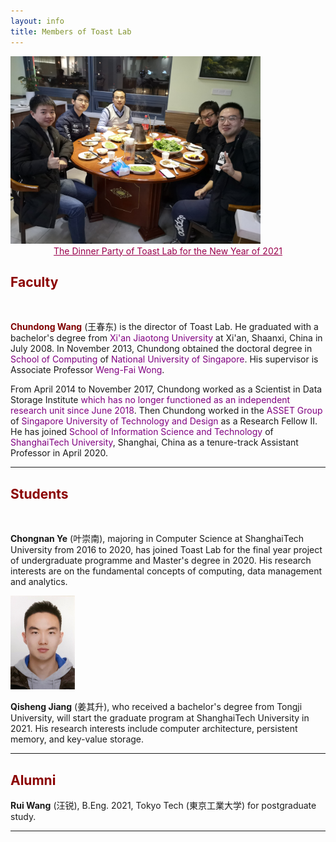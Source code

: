 ```yaml
---
layout: info
title: Members of Toast Lab
---
```


<div class="news-row-left"><img src="./photos/2021-New-Year.jpg" height="300" alt="Dinner Party of Toast Lab" /></div>
<center style="font-size:14px;color:#99004C;text-decoration:underline">The Dinner Party of Toast Lab for the New Year of 2021</center> 

<h2><a name="/people/faculty"><font color="darkred">Faculty</font></a></h2>
<div class="news-row-left"><img src="./photos/wangcd.jpg" height="150" alt="" /></div>
<div class="news-row-right2" id="prof">
<p><a href="https://sites.google.com/view/wangc/" style="text-decoration: none;" target="_blank"><font color="Maroon"><strong>Chundong Wang</strong></font></a> (&#29579;&#26149;&#19996;) is the director of Toast Lab. He graduated with a bachelor's degree from <a href="http://www.xjtu.edu.cn/" style="text-decoration: none;" target="_blank"><font color="purple">Xi'an Jiaotong University</font></a> at Xi'an, Shaanxi, China in July 2008. In November 2013, Chundong obtained the doctoral degree in <a href="https://www.comp.nus.edu.sg/" style="text-decoration: none;" target="_blank"><font color="purple">School of Computing</font></a> of <a href="http://www.nus.edu.sg/" style="text-decoration: none;" target="_blank"><font color="purple">National University of Singapore</font></a>. His supervisor is Associate Professor <a href="https://www.comp.nus.edu.sg/~wongwf/" style="text-decoration: none;" target="_blank"><font color="purple">Weng-Fai Wong</font></a>.</p>

<p>From April 2014 to November 2017, Chundong worked as a Scientist in Data Storage Institute <a href="https://web.archive.org/web/20180612135951/https://www.a-star.edu.sg/News-and-Events/News/Press-Releases/ID/5940" style="text-decoration: none;" target="_blank"><font color="purple">which has no longer functioned as an independent research unit since June 2018</font></a>. Then Chundong worked in the <a href="https://asset-group.github.io/" style="text-decoration: none;" target="_blank"><font color="purple">ASSET Group</font></a> of <a href="https://www.sutd.edu.sg/" style="text-decoration: none;" target="_blank"><font color="purple">Singapore University of Technology and Design</font></a> as a Research Fellow II. He has joined <a href="http://sist.shanghaitech.edu.cn/" style="text-decoration: none;" target="_blank"><font color="purple">School of Information Science and Technology</font></a> of <a href="http://www.shanghaitech.edu.cn/" style="text-decoration: none;" target="_blank"><font color="purple">ShanghaiTech University</font></a>, Shanghai, China as a tenure-track Assistant Professor in April 2020.</p>
</div>

<div class="clear"></div>
<hr color="red">

<h2><a name="/people/students"><font color="darkred">Students</font></a></h2>
<div class="news-row-left"><img src="./photos/yecn.jpg" height="150" alt="" /></div>
<div class="news-row-right2" id="student-yecn">
<p><strong>Chongnan Ye</strong> (&#21494;&#23815;&#21335;), majoring in Computer Science at ShanghaiTech University from 2016 to 2020, has joined Toast Lab for the final year project of undergraduate programme and Master's degree in 2020. His research interests are on the fundamental concepts of computing, data management and analytics.</p>
</div>


<div class="news-row-left"><img src="./photos/jiangqsh.jpg" height="150" alt="" /></div>
<div class="news-row-right2" id="student-jiangqsh">
<p><strong>Qisheng Jiang</strong> (&#23004;&#20854;&#21319;), who received a bachelor's degree from Tongji University, will start the graduate program at ShanghaiTech University in 2021. His research interests include computer architecture, persistent memory, and key-value storage.</p>
</div>



<div class="clear"></div>
<hr color="red">


<h2><a name="/people/alumni"><font color="darkred">Alumni</font></a></h2>

<p><strong>Rui Wang</strong> (&#x6c6a;&#x9510;), B.Eng. 2021, Tokyo Tech (&#x6771;&#x4eac;&#x5de5;&#x696d;&#x5927;&#x5b66;) for postgraduate study.</p>

<div class="clear"></div>
<hr color="red">
